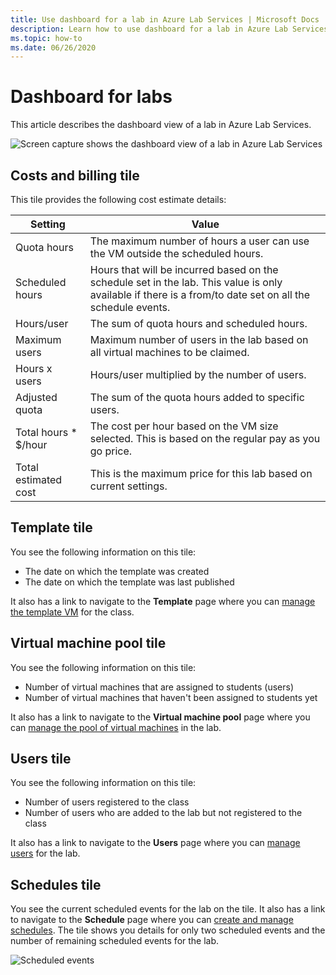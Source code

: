 ```yaml
---
title: Use dashboard for a lab in Azure Lab Services | Microsoft Docs
description: Learn how to use dashboard for a lab in Azure Lab Services. 
ms.topic: how-to
ms.date: 06/26/2020
---
```


# Dashboard for labs

This article describes the dashboard view of a lab in Azure Lab Services.

![Screen capture shows the dashboard view of a lab in Azure Lab Services](./media/use-dashboard/dashboard.png)

## Costs and billing tile

This tile provides the following cost estimate details:

| Setting | Value |
| ------- | ----- |
| Quota hours | The maximum number of hours a user can use the VM outside the scheduled hours. |
| Scheduled hours | Hours that will be incurred based on the schedule set in the lab. This value is only available if there is a from/to date set on all the schedule events. |
| Hours/user | The sum of quota hours and scheduled hours. |
| Maximum users | Maximum number of users in the lab based on all virtual machines to be claimed. |
| Hours x users | Hours/user multiplied by the number of users. |
| Adjusted quota | The sum of the quota hours added to specific users. |
| Total hours * $/hour | The cost per hour based on the VM size selected. This is based on the regular pay as you go price. |
| Total estimated cost | This is the maximum price for this lab based on current settings. |

## Template tile

You see the following information on this tile:

- The date on which the template was created
- The date on which the template was last published

It also has a link to navigate to the **Template** page where you can [manage the template VM](how-to-create-manage-template.md) for the class.

## Virtual machine pool tile

You see the following information on this tile:

- Number of virtual machines that are assigned to students (users)
- Number of virtual machines that haven't been assigned to students yet

It also has a link to navigate to the **Virtual machine pool** page where you can [manage the pool of virtual machines](how-to-set-virtual-machine-passwords.md) in the lab.

## Users tile

You see the following information on this tile:

- Number of users registered to the class
- Number of users who are added to the lab but not registered to the class

It also has a link to navigate to the **Users** page where you can [manage users](how-to-manage-lab-users.md) for the lab.

## Schedules tile

You see the current scheduled events for the lab on the tile. It also has a link to navigate to the **Schedule** page where you can [create and manage schedules](how-to-create-schedules.md). The tile shows you details for only two scheduled events and the number of remaining scheduled events for the lab.

![Scheduled events](./media/use-dashboard/scheduled-events.png)
